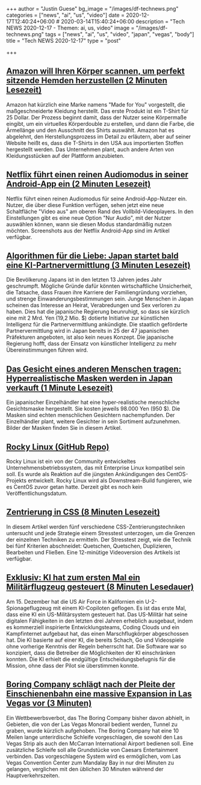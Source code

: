 +++
author = "Justin Guese"
bg_image = "/images/df-technews.png"
categories = ["news", "ai", "us", "video"]
date = 2020-12-17T12:40:24+06:00 # 2020-03-14T15:40:24+06:00
description = "Tech NEWS 2020-12-17 - Themen: ai, us, video"
image = "/images/df-technews.png"
tags = ["news", "ai", "us", "video", "japan", "vegas", "body"]
title = "Tech NEWS 2020-12-17"
type = "post"

+++

## [Amazon will Ihren Körper scannen, um perfekt sitzende Hemden herzustellen (2 Minuten Lesezeit)](https://www.fastcompany.com/90586835/amazon-wants-to-scan-your-body-to-make-perfectly-fitting-shirts/1/01000176706227f4-6b60db0e-fae1-4b07-a809-2252ad87da52-000000/RC37nGPS3K2wDbVg5QE7EI0Z1bapYKsFfsYwwBsuvVE=172)

 Amazon hat kürzlich eine Marke namens "Made for You" vorgestellt, die maßgeschneiderte Kleidung herstellt. Das erste Produkt ist ein T-Shirt für 25 Dollar. Der Prozess beginnt damit, dass der Nutzer seine Körpermaße eingibt, um ein virtuelles Körperdouble zu erstellen, und dann die Farbe, die Ärmellänge und den Ausschnitt des Shirts auswählt. Amazon hat es abgelehnt, den Herstellungsprozess im Detail zu erläutern, aber auf seiner Website heißt es, dass die T-Shirts in den USA aus importierten Stoffen hergestellt werden. Das Unternehmen plant, auch andere Arten von Kleidungsstücken auf der Plattform anzubieten.

## [Netflix führt einen reinen Audiomodus in seiner Android-App ein (2 Minuten Lesezeit)](https://www.androidpolice.com/2020/12/16/netflix-is-rolling-out-an-audio-only-mode/?scrolla=5eb6d68b7fedc32c19ef33b4/1/01000176706227f4-6b60db0e-fae1-4b07-a809-2252ad87da52-000000/wOLfrpbIj9xzlc75NJL6wE1Q0tT6gGytMGBb3NDcUos=172)

 Netflix führt einen reinen Audiomodus für seine Android-App-Nutzer ein. Nutzer, die über diese Funktion verfügen, sehen jetzt eine neue Schaltfläche "Video aus" am oberen Rand des Vollbild-Videoplayers. In den Einstellungen gibt es eine neue Option "Nur Audio", mit der Nutzer auswählen können, wann sie diesen Modus standardmäßig nutzen möchten. Screenshots aus der Netflix Android-App sind im Artikel verfügbar.

## [Algorithmen für die Liebe: Japan startet bald eine KI-Partnervermittlung (3 Minuten Lesezeit)](https://singularityhub.com/2020/12/16/algorithms-for-love-japan-will-soon-launch-an-ai-dating-service//1/01000176706227f4-6b60db0e-fae1-4b07-a809-2252ad87da52-000000/NKBMwiVpKF04VvdSHUmW9ciw03f5N0v-4kNGfMr9XJk=172)

 Die Bevölkerung Japans ist in den letzten 13 Jahren jedes Jahr geschrumpft. Mögliche Gründe dafür könnten wirtschaftliche Unsicherheit, die Tatsache, dass Frauen ihre Karriere der Familiengründung vorziehen, und strenge Einwanderungsbestimmungen sein. Junge Menschen in Japan scheinen das Interesse an Heirat, Verabredungen und Sex verloren zu haben. Dies hat die japanische Regierung beunruhigt, so dass sie kürzlich eine mit 2 Mrd. Yen (19,2 Mio. $) dotierte Initiative zur künstlichen Intelligenz für die Partnervermittlung ankündigte. Die staatlich geförderte Partnervermittlung wird in Japan bereits in 25 der 47 japanischen Präfekturen angeboten, ist also kein neues Konzept. Die japanische Regierung hofft, dass der Einsatz von künstlicher Intelligenz zu mehr Übereinstimmungen führen wird.

## [Das Gesicht eines anderen Menschen tragen: Hyperrealistische Masken werden in Japan verkauft (1 Minute Lesezeit)](https://www.reuters.com/article/japan-masks-idUSKBN28Q194)

 Ein japanischer Einzelhändler hat eine hyper-realistische menschliche Gesichtsmaske hergestellt. Sie kosten jeweils 98.000 Yen (950 $). Die Masken sind echten menschlichen Gesichtern nachempfunden. Der Einzelhändler plant, weitere Gesichter in sein Sortiment aufzunehmen. Bilder der Masken finden Sie in diesem Artikel.

## [Rocky Linux (GitHub Repo)](https://github.com/rocky-linux/rocky/1/01000176706227f4-6b60db0e-fae1-4b07-a809-2252ad87da52-000000/zITcREzs30rZ-HUjBCuMOLCdqYXBqDeTpV3B_UfPU4c=172)

 Rocky Linux ist ein von der Community entwickeltes Unternehmensbetriebssystem, das mit Enterprise Linux kompatibel sein soll. Es wurde als Reaktion auf die jüngsten Ankündigungen des CentOS-Projekts entwickelt. Rocky Linux wird als Downstream-Build fungieren, wie es CentOS zuvor getan hatte. Derzeit gibt es noch kein Veröffentlichungsdatum.

## [Zentrierung in CSS (8 Minuten Lesezeit)](https://web.dev/centering-in-css//1/01000176706227f4-6b60db0e-fae1-4b07-a809-2252ad87da52-000000/OVuwBspd5g_r64Bq39XFVMOaVt6A6O7zy9phLrVty24=172)

 In diesem Artikel werden fünf verschiedene CSS-Zentrierungstechniken untersucht und jede Strategie einem Stresstest unterzogen, um die Grenzen der einzelnen Techniken zu ermitteln. Der Stresstest zeigt, wie die Technik bei fünf Kriterien abschneidet: Quetschen, Quetschen, Duplizieren, Bearbeiten und Fließen. Eine 12-minütige Videoversion des Artikels ist verfügbar.

## [Exklusiv: KI hat zum ersten Mal ein Militärflugzeug gesteuert (8 Minuten Lesedauer)](https://www.popularmechanics.com/military/aviation/a34978872/artificial-intelligence-controls-u2-spy-plane-air-force-exclusive/)

 Am 15. Dezember hat die US Air Force in Kalifornien ein U-2-Spionageflugzeug mit einem KI-Copiloten geflogen. Es ist das erste Mal, dass eine KI ein US-Militärsystem gesteuert hat. Das US-Militär hat seine digitalen Fähigkeiten in den letzten drei Jahren erheblich ausgebaut, indem es kommerziell inspirierte Entwicklungsteams, Coding Clouds und ein Kampfinternet aufgebaut hat, das einen Marschflugkörper abgeschossen hat. Die KI basierte auf einer KI, die bereits Schach, Go und Videospiele ohne vorherige Kenntnis der Regeln beherrscht hat. Die Software war so konzipiert, dass die Betreiber die Möglichkeiten der KI einschränken konnten. Die KI erhielt die endgültige Entscheidungsbefugnis für die Mission, ohne dass der Pilot sie überstimmen konnte.

## [Boring Company schlägt nach der Pleite der Einschienenbahn eine massive Expansion in Las Vegas vor (3 Minuten)](https://www.theverge.com/2020/12/15/22176596/elon-musk-boring-company-las-vegas-strip-tesla-tunnels/1/01000176706227f4-6b60db0e-fae1-4b07-a809-2252ad87da52-000000/LNuRsYhOLbAinxt1_rAOQOO9TlrV2rybWLGrdabs5XE=172)

 Ein Wettbewerbsverbot, das The Boring Company bisher davon abhielt, in Gebieten, die von der Las Vegas Monorail bedient werden, Tunnel zu graben, wurde kürzlich aufgehoben. The Boring Company hat eine 10 Meilen lange unterirdische Schleife vorgeschlagen, die sowohl den Las Vegas Strip als auch den McCarran International Airport bedienen soll. Eine zusätzliche Schleife soll alle Grundstücke von Caesars Entertainment verbinden. Das vorgeschlagene System wird es ermöglichen, vom Las Vegas Convention Center zum Mandalay Bay in nur drei Minuten zu gelangen, verglichen mit den üblichen 30 Minuten während der Hauptverkehrszeiten.


